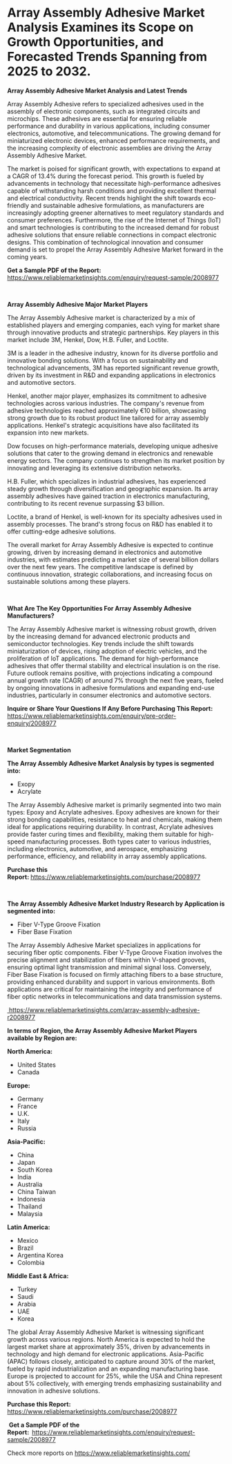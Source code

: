<p><h1>Array Assembly Adhesive Market Analysis Examines its Scope on Growth Opportunities, and Forecasted Trends Spanning from 2025 to 2032.</h1></p><p><strong>Array Assembly Adhesive Market Analysis and Latest Trends</strong></p>
<p><p>Array Assembly Adhesive refers to specialized adhesives used in the assembly of electronic components, such as integrated circuits and microchips. These adhesives are essential for ensuring reliable performance and durability in various applications, including consumer electronics, automotive, and telecommunications. The growing demand for miniaturized electronic devices, enhanced performance requirements, and the increasing complexity of electronic assemblies are driving the Array Assembly Adhesive Market.</p><p>The market is poised for significant growth, with expectations to expand at a CAGR of 13.4% during the forecast period. This growth is fueled by advancements in technology that necessitate high-performance adhesives capable of withstanding harsh conditions and providing excellent thermal and electrical conductivity. Recent trends highlight the shift towards eco-friendly and sustainable adhesive formulations, as manufacturers are increasingly adopting greener alternatives to meet regulatory standards and consumer preferences. Furthermore, the rise of the Internet of Things (IoT) and smart technologies is contributing to the increased demand for robust adhesive solutions that ensure reliable connections in compact electronic designs. This combination of technological innovation and consumer demand is set to propel the Array Assembly Adhesive Market forward in the coming years.</p></p>
<p><strong>Get a Sample PDF of the Report:&nbsp;</strong> <a href="https://www.reliablemarketinsights.com/enquiry/request-sample/2008977?utm_campaign=2004&utm_medium=2&utm_source=Github&utm_content=ia&utm_term=05022025&utm_id=array-assembly-adhesive">https://www.reliablemarketinsights.com/enquiry/request-sample/2008977</a></p>
<p>&nbsp;</p>
<p><strong>Array Assembly Adhesive Major Market Players</strong></p>
<p><p>The Array Assembly Adhesive market is characterized by a mix of established players and emerging companies, each vying for market share through innovative products and strategic partnerships. Key players in this market include 3M, Henkel, Dow, H.B. Fuller, and Loctite.</p><p>3M is a leader in the adhesive industry, known for its diverse portfolio and innovative bonding solutions. With a focus on sustainability and technological advancements, 3M has reported significant revenue growth, driven by its investment in R&D and expanding applications in electronics and automotive sectors.</p><p>Henkel, another major player, emphasizes its commitment to adhesive technologies across various industries. The company's revenue from adhesive technologies reached approximately €10 billion, showcasing strong growth due to its robust product line tailored for array assembly applications. Henkel's strategic acquisitions have also facilitated its expansion into new markets.</p><p>Dow focuses on high-performance materials, developing unique adhesive solutions that cater to the growing demand in electronics and renewable energy sectors. The company continues to strengthen its market position by innovating and leveraging its extensive distribution networks.</p><p>H.B. Fuller, which specializes in industrial adhesives, has experienced steady growth through diversification and geographic expansion. Its array assembly adhesives have gained traction in electronics manufacturing, contributing to its recent revenue surpassing $3 billion.</p><p>Loctite, a brand of Henkel, is well-known for its specialty adhesives used in assembly processes. The brand's strong focus on R&D has enabled it to offer cutting-edge adhesive solutions.</p><p>The overall market for Array Assembly Adhesive is expected to continue growing, driven by increasing demand in electronics and automotive industries, with estimates predicting a market size of several billion dollars over the next few years. The competitive landscape is defined by continuous innovation, strategic collaborations, and increasing focus on sustainable solutions among these players.</p></p>
<p>&nbsp;</p>
<p><strong>What Are The Key Opportunities For Array Assembly Adhesive Manufacturers?</strong></p>
<p><p>The Array Assembly Adhesive market is witnessing robust growth, driven by the increasing demand for advanced electronic products and semiconductor technologies. Key trends include the shift towards miniaturization of devices, rising adoption of electric vehicles, and the proliferation of IoT applications. The demand for high-performance adhesives that offer thermal stability and electrical insulation is on the rise. Future outlook remains positive, with projections indicating a compound annual growth rate (CAGR) of around 7% through the next five years, fueled by ongoing innovations in adhesive formulations and expanding end-use industries, particularly in consumer electronics and automotive sectors.</p></p>
<p><strong>Inquire or Share Your Questions If Any Before Purchasing This Report:</strong> <a href="https://www.reliablemarketinsights.com/enquiry/pre-order-enquiry/2008977?utm_campaign=2004&utm_medium=2&utm_source=Github&utm_content=ia&utm_term=05022025&utm_id=array-assembly-adhesive">https://www.reliablemarketinsights.com/enquiry/pre-order-enquiry/2008977</a></p>
<p>&nbsp;</p>
<p><strong>Market Segmentation</strong></p>
<p><strong>The Array Assembly Adhesive Market Analysis by types is segmented into:</strong></p>
<p><ul><li>Exopy</li><li>Acrylate</li></ul></p>
<p><p>The Array Assembly Adhesive market is primarily segmented into two main types: Epoxy and Acrylate adhesives. Epoxy adhesives are known for their strong bonding capabilities, resistance to heat and chemicals, making them ideal for applications requiring durability. In contrast, Acrylate adhesives provide faster curing times and flexibility, making them suitable for high-speed manufacturing processes. Both types cater to various industries, including electronics, automotive, and aerospace, emphasizing performance, efficiency, and reliability in array assembly applications.</p></p>
<p><strong>Purchase this Report:&nbsp;</strong><a href="https://www.reliablemarketinsights.com/purchase/2008977?utm_campaign=2004&utm_medium=2&utm_source=Github&utm_content=ia&utm_term=05022025&utm_id=array-assembly-adhesive">https://www.reliablemarketinsights.com/purchase/2008977</a></p>
<p>&nbsp;</p>
<p><strong>The Array Assembly Adhesive Market Industry Research by Application is segmented into:</strong></p>
<p><ul><li>Fiber V-Type Groove Fixation</li><li>Fiber Base Fixation</li></ul></p>
<p><p>The Array Assembly Adhesive Market specializes in applications for securing fiber optic components. Fiber V-Type Groove Fixation involves the precise alignment and stabilization of fibers within V-shaped grooves, ensuring optimal light transmission and minimal signal loss. Conversely, Fiber Base Fixation is focused on firmly attaching fibers to a base structure, providing enhanced durability and support in various environments. Both applications are critical for maintaining the integrity and performance of fiber optic networks in telecommunications and data transmission systems.</p></p>
<p><a href="https://www.reliablemarketinsights.com/array-assembly-adhesive-r2008977?utm_campaign=2004&utm_medium=2&utm_source=Github&utm_content=ia&utm_term=05022025&utm_id=array-assembly-adhesive">&nbsp;https://www.reliablemarketinsights.com/array-assembly-adhesive-r2008977</a></p>
<p><strong>In terms of Region, the Array Assembly Adhesive Market Players available by Region are:</strong></p>
<p>
    <p> <strong> North America: </strong>
        <ul>
            <li>United States</li>
            <li>Canada</li>
        </ul>
        </p> 
    <p> <strong> Europe: </strong>
        <ul>
            <li>Germany</li>
            <li>France</li>
            <li>U.K.</li>
            <li>Italy</li>
            <li>Russia</li>
        </ul>
        </p> 
    <p> <strong> Asia-Pacific: </strong>
        <ul>
            <li>China</li>
            <li>Japan</li>
            <li>South Korea</li>
            <li>India</li>
            <li>Australia</li>
            <li>China Taiwan</li>
            <li>Indonesia</li>
            <li>Thailand</li>
            <li>Malaysia</li>
        </ul>
        </p> 
    <p> <strong> Latin America: </strong>
        <ul>
            <li>Mexico</li>
            <li>Brazil</li>
            <li>Argentina Korea</li>
            <li>Colombia</li>
        </ul>
        </p> 
    <p> <strong> Middle East & Africa: </strong>
        <ul>
            <li>Turkey</li>
            <li>Saudi</li>
            <li>Arabia</li>
            <li>UAE</li>
            <li>Korea</li>
        </ul>
    </p>
    </p>
<p><p>The global Array Assembly Adhesive Market is witnessing significant growth across various regions. North America is expected to hold the largest market share at approximately 35%, driven by advancements in technology and high demand for electronic applications. Asia-Pacific (APAC) follows closely, anticipated to capture around 30% of the market, fueled by rapid industrialization and an expanding manufacturing base. Europe is projected to account for 25%, while the USA and China represent about 5% collectively, with emerging trends emphasizing sustainability and innovation in adhesive solutions.</p></p>
<p><strong>Purchase this Report: </strong><a href="https://www.reliablemarketinsights.com/purchase/2008977?utm_campaign=2004&utm_medium=2&utm_source=Github&utm_content=ia&utm_term=05022025&utm_id=array-assembly-adhesive">https://www.reliablemarketinsights.com/purchase/2008977</a></p>
<p>&nbsp;<strong>Get a Sample PDF of the Report:&nbsp;&nbsp;</strong><a href="https://www.reliablemarketinsights.com/enquiry/request-sample/2008977?utm_campaign=2004&utm_medium=2&utm_source=Github&utm_content=ia&utm_term=05022025&utm_id=array-assembly-adhesive">https://www.reliablemarketinsights.com/enquiry/request-sample/2008977</a></p>
<p><strong></strong></p>
<p>Check more reports on <a href="https://www.reliablemarketinsights.com/?utm_campaign=2004&utm_medium=2&utm_source=Github&utm_content=ia&utm_term=05022025&utm_id=array-assembly-adhesive">https://www.reliablemarketinsights.com/</a></p>